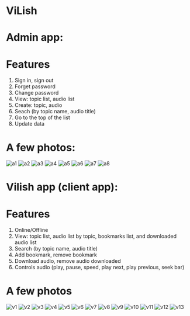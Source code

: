# ViLish

# Admin app:
# Features
1. Sign in, sign out
2. Forget password
3. Change password
4. View: topic list, audio list
5. Create: topic, audio
6. Seach (by topic name, audio title)
7. Go to the top of the list
8. Update data
   
# A few photos:
![a1](https://github.com/duykiaf/ViLish/assets/131654795/ae5f554e-2b58-4dc3-b8ec-27800e8b5be0)
![a2](https://github.com/duykiaf/ViLish/assets/131654795/e4b8e814-016e-48d9-b3e6-518e489f9386)
![a3](https://github.com/duykiaf/ViLish/assets/131654795/7da825de-35a8-4ce2-8cbb-c22d2dadd348)
![a4](https://github.com/duykiaf/ViLish/assets/131654795/920b01db-7d26-4dc0-b41a-79cb2cc641cf)
![a5](https://github.com/duykiaf/ViLish/assets/131654795/345bad07-bdc8-46e9-84af-7a92cafdbbfe)
![a6](https://github.com/duykiaf/ViLish/assets/131654795/796d4626-d1d6-43b0-b99d-81fc01a47ef6)
![a7](https://github.com/duykiaf/ViLish/assets/131654795/572a1f38-e76d-448e-bac8-d764f1272747)
![a8](https://github.com/duykiaf/ViLish/assets/131654795/ffee3b3a-bac1-49a0-a4b4-12c55c8d4c9a)

# Vilish app (client app):
# Features
1. Online/Offline
2. View: topic list, audio list by topic, bookmarks list, and downloaded audio list
3. Search (by topic name, audio title)
4. Add bookmark, remove bookmark
5. Download audio, remove audio downloaded
6. Controls audio (play, pause, speed, play next, play previous, seek bar)
   
# A few photos
![v1](https://github.com/duykiaf/ViLish/assets/131654795/07e20c92-dc8a-4a26-b4df-573c17312550)
![v2](https://github.com/duykiaf/ViLish/assets/131654795/7d501015-ed98-47dd-acc6-7ad71231a4de)
![v3](https://github.com/duykiaf/ViLish/assets/131654795/899bd324-4c3d-4c0f-8878-e5fb843c4ec1)
![v4](https://github.com/duykiaf/ViLish/assets/131654795/06026536-c626-4c53-8b8a-fa2574ddbf10)
![v5](https://github.com/duykiaf/ViLish/assets/131654795/f58df4b3-3cc8-4925-9775-9f2ab3d9e503)
![v6](https://github.com/duykiaf/ViLish/assets/131654795/a29b1d6c-8729-4d44-a83d-e253d4d81c58)
![v7](https://github.com/duykiaf/ViLish/assets/131654795/54d0d9ab-602c-4590-86ec-e5b0169a7034)
![v8](https://github.com/duykiaf/ViLish/assets/131654795/4232a025-c2c1-4351-ae4e-911aa327e94f)
![v9](https://github.com/duykiaf/ViLish/assets/131654795/f0ea0c80-c325-409c-b6d1-784accfc924b)
![v10](https://github.com/duykiaf/ViLish/assets/131654795/3b1e1dbd-20d2-423d-83d1-8bd0b1980b84)
![v11](https://github.com/duykiaf/ViLish/assets/131654795/0c3d627a-ca04-4c19-a5b3-0d50a2db76d8)
![v12](https://github.com/duykiaf/ViLish/assets/131654795/c997de15-bf43-49a2-84ec-2dd73b199842)
![v13](https://github.com/duykiaf/ViLish/assets/131654795/fb3ec43a-bddd-40f9-b70f-4a8a8759b692)

